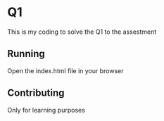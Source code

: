 # Q1 

This is my coding to solve the Q1 to the assestment

## Running

Open the index.html file in your browser

## Contributing

Only for learning purposes

